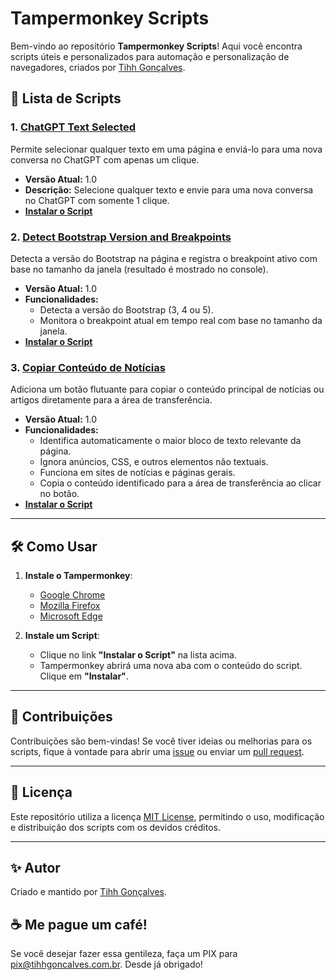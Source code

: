 # Tampermonkey Scripts

Bem-vindo ao repositório **Tampermonkey Scripts**! Aqui você encontra scripts úteis e personalizados para automação e personalização de navegadores, criados por [Tihh Gonçalves](https://tihhgoncalves.com.br).

## 📜 Lista de Scripts

### 1. [ChatGPT Text Selected](https://raw.githubusercontent.com/tihhgoncalves/tampermonkey-scripts/main/chatgpt-text-selected.js)

Permite selecionar qualquer texto em uma página e enviá-lo para uma nova conversa no ChatGPT com apenas um clique.

- **Versão Atual:** 1.0
- **Descrição:** Selecione qualquer texto e envie para uma nova conversa no ChatGPT com somente 1 clique.
- **[Instalar o Script](https://raw.githubusercontent.com/tihhgoncalves/tampermonkey-scripts/main/chatgpt-text-selected.js)**

### 2. [Detect Bootstrap Version and Breakpoints](https://raw.githubusercontent.com/tihhgoncalves/tampermonkey-scripts/main/detect-bootstrap-version.js)

Detecta a versão do Bootstrap na página e registra o breakpoint ativo com base no tamanho da janela (resultado é mostrado no console).

- **Versão Atual:** 1.0
- **Funcionalidades:**
  - Detecta a versão do Bootstrap (3, 4 ou 5).
  - Monitora o breakpoint atual em tempo real com base no tamanho da janela.
- **[Instalar o Script](https://raw.githubusercontent.com/tihhgoncalves/tampermonkey-scripts/main/detect-bootstrap-version.js)**

### 3. [Copiar Conteúdo de Notícias](https://raw.githubusercontent.com/tihhgoncalves/tampermonkey-scripts/main/copiar-conteudo-noticias.js)

Adiciona um botão flutuante para copiar o conteúdo principal de notícias ou artigos diretamente para a área de transferência.

- **Versão Atual:** 1.0
- **Funcionalidades:**
  - Identifica automaticamente o maior bloco de texto relevante da página.
  - Ignora anúncios, CSS, e outros elementos não textuais.
  - Funciona em sites de notícias e páginas gerais.
  - Copia o conteúdo identificado para a área de transferência ao clicar no botão.
- **[Instalar o Script](https://raw.githubusercontent.com/tihhgoncalves/tampermonkey-scripts/main/copiar-conteudo-noticias.js)**

---

## 🛠️ Como Usar

1. **Instale o Tampermonkey**:

   - [Google Chrome](https://www.tampermonkey.net/?ext=dhdg&browser=chrome)
   - [Mozilla Firefox](https://www.tampermonkey.net/?ext=dhdg&browser=firefox)
   - [Microsoft Edge](https://www.tampermonkey.net/?ext=dhdg&browser=edge)

2. **Instale um Script**:

   - Clique no link **"Instalar o Script"** na lista acima.
   - Tampermonkey abrirá uma nova aba com o conteúdo do script. Clique em **"Instalar"**.

---

## 🤝 Contribuições

Contribuições são bem-vindas! Se você tiver ideias ou melhorias para os scripts, fique à vontade para abrir uma [issue](https://github.com/tihhgoncalves/tampermonkey-scripts/issues) ou enviar um [pull request](https://github.com/tihhgoncalves/tampermonkey-scripts/pulls).

---

## 📜 Licença

Este repositório utiliza a licença [MIT License](LICENSE), permitindo o uso, modificação e distribuição dos scripts com os devidos créditos.

---

## ✨ Autor

Criado e mantido por [Tihh Gonçalves](https://tihhgoncalves.com.br).

## ☕ Me pague um café!

Se você desejar fazer essa gentileza, faça um PIX para pix@tihhgoncalves.com.br. Desde já obrigado!
